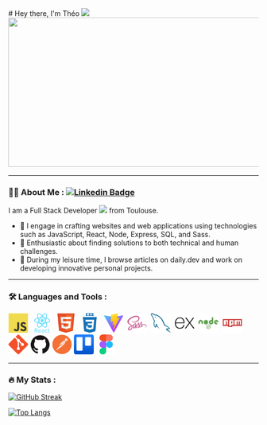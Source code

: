 

 
<div id="header" align="start">
  # Hey there, I'm Théo  <img src="https://media.giphy.com/media/hvRJCLFzcasrR4ia7z/giphy.gif" width="30px"/>
  <div align="center">
  <img src="https://media.giphy.com/media/dWesBcTLavkZuG35MI/giphy.gif" width="600" height="300"/> 
</div>

---

### :man_technologist: About Me : [![Linkedin Badge](https://img.shields.io/badge/LinkedIn-blue?style=for-the-badge&logo=linkedin&logoColor=white)](https://www.linkedin.com/in/th%C3%A9o-napoly-1943a183/)
<div align="start"> 

  I am a Full Stack Developer <img src="https://media.giphy.com/media/WUlplcMpOCEmTGBtBW/giphy.gif" width="30"> from Toulouse.
   - :telescope: I engage in crafting websites and web applications using technologies such as JavaScript, React, Node, Express, SQL, and Sass.
  - :seedling: Enthusiastic about finding solutions to both technical and human challenges.
  - :thought_balloon: During my leisure time, I browse articles on daily.dev and work on developing innovative personal projects.

</div>

---

### :hammer_and_wrench: Languages and Tools :
<div>
  <img src="https://github.com/devicons/devicon/blob/master/icons/javascript/javascript-original.svg" title="JavaScript" alt="JavaScript" width="40" height="40"/>&nbsp;
  <img src="https://github.com/devicons/devicon/blob/master/icons/react/react-original-wordmark.svg" title="React" alt="React" width="40" height="40"/>&nbsp;
  <img src="https://github.com/devicons/devicon/blob/master/icons/html5/html5-original.svg" title="HTML5" alt="HTML" width="40" height="40"/>&nbsp;
  <img src="https://github.com/devicons/devicon/blob/master/icons/css3/css3-plain-wordmark.svg"  title="CSS3" alt="CSS" width="40" height="40"/>&nbsp;
  <img src="https://github.com/devicons/devicon/blob/master/icons/vitejs/vitejs-original.svg"  title="vitejs" alt="vitejs" width="40" height="40"/>&nbsp;
  <img src="https://github.com/devicons/devicon/blob/master/icons/sass/sass-original.svg"  title="sass" alt="sass" width="40" height="40"/>&nbsp;
  <img src="https://github.com/devicons/devicon/blob/master/icons/mysql/mysql-original.svg" title="MySQL"  alt="MySQL" width="40" height="40"/>&nbsp;
  <img src="https://github.com/devicons/devicon/blob/master/icons/express/express-original.svg" title="express"  alt="express" width="40" height="40"/>&nbsp;
  <img src="https://github.com/devicons/devicon/blob/master/icons/nodejs/nodejs-plain-wordmark.svg" title="NodeJS" alt="NodeJS" width="40" height="40"/>&nbsp;
  <img src="https://github.com/devicons/devicon/blob/master/icons/npm/npm-original-wordmark.svg" title="npm" alt="npm" width="40" height="40"/>&nbsp;
  <img src="https://github.com/devicons/devicon/blob/master/icons/git/git-plain.svg" title="Git" **alt="Git" width="40" height="40"/>
  <img src="https://github.com/devicons/devicon/blob/master/icons/github/github-original.svg" title="Github" **alt="Github" width="40" height="40"/>
  <img src="https://github.com/devicons/devicon/blob/master/icons/postman/postman-original.svg" title="postman" **alt="postman" width="40" height="40"/>
  <img src="https://github.com/devicons/devicon/blob/master/icons/trello/trello-original.svg" title="trello" **alt="trello" width="40" height="40"/>
  <img src="https://github.com/devicons/devicon/blob/master/icons/figma/figma-original.svg" title="figma" **alt="figma" width="40" height="40"/>
</div>

---

### :fire: My Stats :
[![GitHub Streak](http://github-readme-streak-stats.herokuapp.com?user=theonapoly&theme=dark&background=000000)](https://git.io/streak-stats)

[![Top Langs](https://github-readme-stats.vercel.app/api/top-langs/?username=theonapoly&layout=compact&theme=vision-friendly-dark)](https://github.com/anuraghazra/github-readme-stats)
</div>

